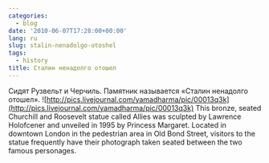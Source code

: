 ```yaml
---
categories:
  - blog
date: '2010-06-07T17:28:00+00:00'
lang: ru
slug: stalin-nenadolgo-otoshel
tags:
  - history
title: Сталин ненадолго отошел
---
```




Сидят Рузвельт и Черчиль. Памятник называется «Сталин ненадолго отошел». ![http://pics.livejournal.com/yamadharma/pic/00013q3k](http://pics.livejournal.com/yamadharma/pic/00013q3k) This bronze, seated Churchill and Roosevelt statue called Allies was sculpted by Lawrence Holofcener and unveiled in 1995 by Princess Margaret. Located in downtown London in the pedestrian area in Old Bond Street, visitors to the statue frequently have their photograph taken seated between the two famous personages.